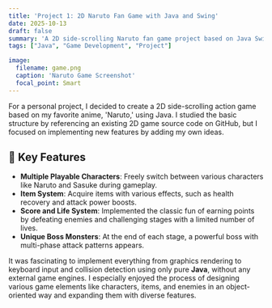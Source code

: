 ```yaml
---
title: 'Project 1: 2D Naruto Fan Game with Java and Swing'
date: 2025-10-13
draft: false 
summary: 'A 2D side-scrolling Naruto fan game project based on Java Swing, featuring character switching, items, boss battles, and more.'
tags: ["Java", "Game Development", "Project"]

image:
  filename: game.png
  caption: 'Naruto Game Screenshot'
  focal_point: Smart
---
```


For a personal project, I decided to create a 2D side-scrolling action game based on my favorite anime, 'Naruto,' using Java. I studied the basic structure by referencing an existing 2D game source code on GitHub, but I focused on implementing new features by adding my own ideas.

## 🚀 Key Features

-   **Multiple Playable Characters**: Freely switch between various characters like Naruto and Sasuke during gameplay.
-   **Item System**: Acquire items with various effects, such as health recovery and attack power boosts.
-   **Score and Life System**: Implemented the classic fun of earning points by defeating enemies and challenging stages with a limited number of lives.
-   **Unique Boss Monsters**: At the end of each stage, a powerful boss with multi-phase attack patterns appears.

It was fascinating to implement everything from graphics rendering to keyboard input and collision detection using only pure **Java**, without any external game engines. I especially enjoyed the process of designing various game elements like characters, items, and enemies in an object-oriented way and expanding them with diverse features.